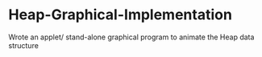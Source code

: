 # Heap-Graphical-Implementation
Wrote an applet/ stand-alone graphical program to animate the Heap data structure
